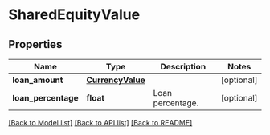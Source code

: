 # SharedEquityValue

## Properties
Name | Type | Description | Notes
------------ | ------------- | ------------- | -------------
**loan_amount** | [**CurrencyValue**](CurrencyValue.md) |  | [optional] 
**loan_percentage** | **float** | Loan percentage. | [optional] 

[[Back to Model list]](../README.md#documentation-for-models) [[Back to API list]](../README.md#documentation-for-api-endpoints) [[Back to README]](../README.md)

